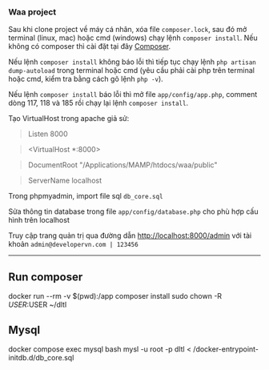 ### Waa project

Sau khi clone project về máy cá nhân, xóa file `composer.lock`, sau đó mở terminal (linux, mac) hoặc cmd (windows) chạy lệnh `composer install`. Nếu không có composer thì cài đặt tại đây [Composer](https://getcomposer.org/download/).

Nếu lệnh `composer install` không báo lỗi thì tiếp tục chạy lệnh `php artisan dump-autoload` trong terminal hoặc cmd (yêu cầu phải cài php trên terminal hoặc cmd, kiểm tra bằng cách gõ lệnh `php -v`).

Nếu lệnh `composer install` báo lỗi thì mở file `app/config/app.php`, comment dòng 117, 118 và 185 rồi chạy lại lệnh `composer install`.

Tạo VirtualHost trong apache giả sử:

   >Listen 8000

   ><VirtualHost *:8000>

   >   DocumentRoot "/Applications/MAMP/htdocs/waa/public"

   >   ServerName localhost

   ></VirtualHost>

Trong phpmyadmin, import file sql `db_core.sql`

Sửa thông tin database trong file `app/config/database.php` cho phù hợp cấu hình trên localhost

Truy cập trang quản trị qua đường dẫn [http://localhost:8000/admin](http://localhost:8000/admin) với tài khoản `admin@developervn.com | 123456`

--------------------------
## Run composer
docker run --rm -v $(pwd):/app composer install
sudo chown -R $USER:$USER ~/dltl

## Mysql
docker compose exec mysql bash
mysl -u root -p dltl < /docker-entrypoint-initdb.d/db_core.sql